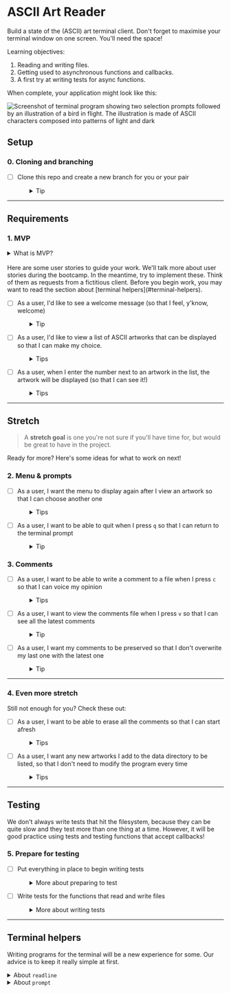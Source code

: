 # ASCII Art Reader

Build a state of the (ASCII) art terminal client. Don't forget to maximise your terminal window on one screen. You'll need the space!

Learning objectives:
1. Reading and writing files.
1. Getting used to asynchronous functions and callbacks.
1. A first try at writing tests for async functions.

When complete, your application might look like this:

![Screenshot of terminal program showing two selection prompts followed by an illustration of a bird in flight. The illustration is made of ASCII characters composed into patterns of light and dark](reader.png)

## Setup

### 0. Cloning and branching
- [ ] Clone this repo and create a new branch for you or your pair
  <details style="padding-left: 2em">
    <summary>Tip</summary>

    You'll be working in `index.js` (once you start adding functionality, you can run your app with `npm start`)
  </details>

---

## Requirements

### 1. MVP

<details>
  <summary>What is MVP?</summary>

  An MVP is a **Minimum Viable Product**. It's the least amount of work you can do and still have a working project!
</details>

<br />
Here are some user stories to guide your work. We'll talk more about user stories during the bootcamp. In the meantime, try to implement these. Think of them as requests from a fictitious client. Before you begin work, you may want to read the section about [terminal helpers](#terminal-helpers).

- [ ] As a user, I'd like to see a welcome message (so that I feel, y'know, welcome)
  <details style="padding-left: 2em">
    <summary>Tip</summary>
    
    Start small. You'll use `console.log` statements a lot in this project, since the terminal **is** the console!
  </details>

- [ ] As a user, I'd like to view a list of ASCII artworks that can be displayed so that I can make my choice.
  <details style="padding-left: 2em">
    <summary>Tips</summary>

    - Here's where you show a list of filenames from the `data` directory. You can choose to keep these in your code for now
    - Hint: start counting from 0, it will make indexing an array that much easier
    - Hint: you might want to look up `fs.readdir()`
  </details>

- [ ] As a user, when I enter the number next to an artwork in the list, the artwork will be displayed (so that I can see it!)
  <details style="padding-left: 2em">
    <summary>Tips</summary>

    - There's a section on [terminal helpers](#terminal-helpers) below. Try using the `readline` function, it's a good way to practice callbacks
    - Again, start small. Try to get the number from the user and display it in the terminal
    - Once you have that, use the number to get the filename. Maybe the filenames are in an array, and the numbers are the array indices?
    - When you have the right filename, use `fs.readFile` to load the file
    - Finally, inside the callback for `fs.readFile`, use `console.log` to output the file's contents to the terminal
  </details>

---

## Stretch

> A **stretch goal** is one you're not sure if you'll have time for, but would be great to have in the project.

Ready for more? Here's some ideas for what to work on next!

### 2. Menu & prompts
- [ ] As a user, I want the menu to display again after I view an artwork so that I can choose another one
  <details style="padding-left: 2em">
    <summary>Tips</summary>

    - Maybe turn the main menu into a function you can call any time you want to?
    - In order to not scroll the 'image' off the screen, you might want to ask the user to press enter before continuing.
  </details>

- [ ] As a user, I want to be able to quit when I press `q` so that I can return to the terminal prompt
  <details style="padding-left: 2em">
    <summary>Tip</summary>

    Hint: `process.exit()`
  </details>

### 3. Comments

- [ ] As a user, I want to be able to write a comment to a file when I press `c` so that I can voice my opinion
  <details style="padding-left: 2em">
    <summary>Tips</summary>

    - Here's your chance to practice with `fs.writeFile`!
    - Don't get too fancy at first. Just accept a line of input into a variable, and write that variable out again to a file called `data/comments.txt`.
  </details>

- [ ] As a user, I want to view the comments file when I press `v` so that I can see all the latest comments
  <details style="padding-left: 2em">
    <summary>Tip</summary>
    
    - Once you have comment display working, try adding another comment. What happens to the first one?
  </details>

- [ ] As a user, I want my comments to be preserved so that I don't overwrite my last one with the latest one
  <details style="padding-left: 2em">
    <summary>Tip</summary>

    - Here's a good use case for `fs.appendFile`.
  </details>

---

### 4. Even more stretch

Still not enough for you? Check these out:

- [ ] As a user, I want to be able to erase all the comments so that I can start afresh
  <details style="padding-left: 2em">
    <summary>Tips</summary>

    - Think about how to remove the contents of the file without actually deleting it. Or perhaps it should be deleted?
    - You'll need to add another key to the menu, perhaps 'd'.
    - You may want to think about an "Are you sure?" prompt to prevent accidents.
  </details>

- [ ] As a user, I want any new artworks I add to the data directory to be listed, so that I don't need to modify the program every time
  <details style="padding-left: 2em">
    <summary>Tips</summary>

    Hint: `fs.readdir` This is another chance to practice callbacks.
  
  </details>

---

## Testing

We don't always write tests that hit the filesystem, because they can be quite slow and they test more than one thing at a time. However, it will be good practice using tests and testing functions that accept callbacks!

### 5. Prepare for testing

- [ ] Put everything in place to begin writing tests
  <details style="padding-left: 2em">
    <summary>More about preparing to test</summary>

    By now you should be getting used to setting up Node programs. Here's a reminder in case you need it, but most of it is already done for you:

    1. Create an npm `package.json` file using `npm init`.
    1. Install `jest` as dev dependencies (use `-D`).
    1. Write a couple of scripts in your `package.json`:
        - one that starts the program
        - one that runs all the tests (you may wish to refer to the tdd-bowling-kata, for this)
    1. Create a `tests` directory.
    1. Write a simple initial test that proves the tests run ok.

    You'll see we've included a data directory with some text files in it. You'll need those in a bit.
  </details>

- [ ] Write tests for the functions that read and write files
  <details style="padding-left: 2em">
    <summary>More about writing tests</summary>

    It can be quite fiddly to write tests that check what gets sent to the console, so we're not going to do that now. Instead, we should focus on testing your functions that read and write files.

    One approach might be to create a very simple test file. Call it `test.txt` (or similar). Put a simple string inside, and keep it inside your `tests` directory so it doesn't have anything to do with the main program.

    This should let you test some of your functions. For example, you could check that the:
    - string returned from your read function is the same as the one you put in `test.txt`
    - number of lines in a file has changed after you write to it (hint: count the newline `\n` characters)
    - file has no lines in it after your delete comments function runs (might need to use a different test file for that one)

    If you're writing a test that changes something on the filesystem, be sure to return the state of whatever you change to normal at the end of the test.  If you're having trouble writing your tests, remember to reach out for help sooner rather than later. Be kind to yourself, and don't expect to understand everything right away.
  </details>

---

## Terminal helpers

Writing programs for the terminal will be a new experience for some. Our advice is to keep it really simple at first.

<details>
  <summary>About <code>readline</code></summary>

  Something you may find is that you need a way to wait for input from the terminal, for example when choosing which file to display. `readline`, which comes with the Node standard library, will let you pause your program until the user hits enter, then call whatever function you want:

  ```js
  const readline = require('readline')

  function pressEnter () {
    const rl = readline.createInterface({
      input: process.stdin,
      output: process.stdout
    })

    rl.question('Which file should I load? ', function (input) {
      rl.close()

      // Call any functions you like here. For example:
      loadFile(input)
    })
  }
  ```

  As you can see, `readline` gives you even more practice with callbacks!
</details>

<details>
  <summary>About <code>prompt</code></summary>

  If you want to get a little more fancy, try using the `prompt` npm package for input. An example of how you might use it:

  ```js
  const prompt = require('prompt')

  prompt.message = ''
  prompt.delimiter = ': '
  prompt.start()

  const choice = {
    name: 'choice',
    hidden: true,
    message: 'Make your choice'
  }

  prompt.get(choice, function (err, result) {
    // Do something with result.choice here...
  })
  ```

  The callback you pass to `prompt.get` will receive an object that has a property with the name of your input, so for example:

  ```js
  {
    choice: '1'
  }
  ```
</details>
